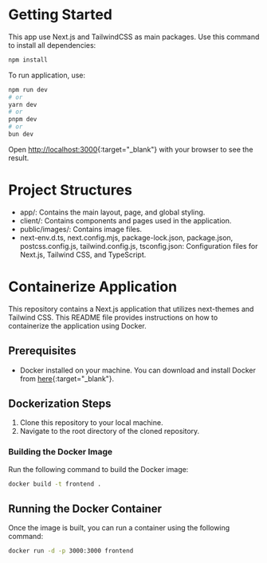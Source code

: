 # Getting Started

This app use Next.js and TailwindCSS as main packages. Use this command to install all dependencies:

```bash
npm install
```

To run application, use:

```bash
npm run dev
# or
yarn dev
# or
pnpm dev
# or
bun dev
```

Open [http://localhost:3000](http://localhost:3000){:target="_blank"} with your browser to see the result.

# Project Structures

- app/: Contains the main layout, page, and global styling.
- client/: Contains components and pages used in the application.
- public/images/: Contains image files.
- next-env.d.ts, next.config.mjs, package-lock.json, package.json, postcss.config.js, tailwind.config.js, tsconfig.json: Configuration files for Next.js, Tailwind CSS, and TypeScript.

# Containerize Application

This repository contains a Next.js application that utilizes next-themes and Tailwind CSS. This README file provides instructions on how to containerize the application using Docker.

## Prerequisites

- Docker installed on your machine. You can download and install Docker from [here](https://www.docker.com/get-started){:target="_blank"}.

## Dockerization Steps

1. Clone this repository to your local machine.
2. Navigate to the root directory of the cloned repository.

### Building the Docker Image

Run the following command to build the Docker image:

```bash
docker build -t frontend .
```

## Running the Docker Container

Once the image is built, you can run a container using the following command:

```bash
docker run -d -p 3000:3000 frontend
```
